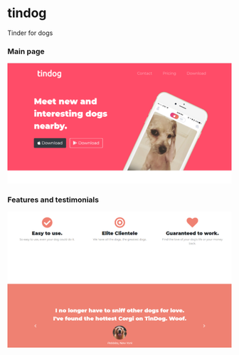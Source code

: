 # tindog
Tinder for dogs

### Main page
![](screenshots/screenshot1.png)

### Features and testimonials
![](screenshots/screenshot2.png)
